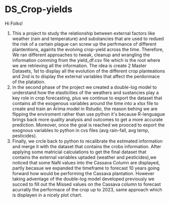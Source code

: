 # DS_Crop-yields
Hi Folks!

1) This a project to study the relationship between external factors like weather (rain and temperature) and  substancies that are used to redued the risk of a certain plague can screw up the perfrmance of different plantentions, againts the evolving crop-yield across the time. Therefore, We ran different approaches to tweak, cleanup and wrangling the information comming from the yield_df.csv file which is the root where we are retrieving all the information. The idea is create 2  Master Datasets, 1st to display all the evolution of the different crop planteations and 2nd is to display the external variables that affect the perdormace of the platation. 
2) In the second phase of the project we created a double-log model to understand how the elasticities of the weathers and sustancies play a key role in crop forecasting, plus we continue to  export the dataset that contains all the exogenous variables around the time into a xlsx file to create and train an Arima model in Rstudio, the reason behing we are flipping the enviroment rather than use python it's because R-lenguague brings back more quality analysis and outcomes to get a more accurate prediction. Moreover, once the goal is reached we prooced to export the exognous variables to python in cvs files (avg rain-fall, avg temp, pesticides).
3) Finally, we crcle back to python to recalibrate the estimated information and merge it with the dataset that contains the crobs information. After applying some matricial calculations to get the final dataset that contains the external variables uptaded (weather and pesticides),we noticed that some NaN values into the Cassava Column are displayed, partly becasue we expanded the timeframe to forecast 10 years going forward how would be performing the Cassava plantation. However taking adventage of the double-log  model developed previously we succed to fill out the Missed values on the Cassava column to forecast acurratly the performace of the crop up to 2023, same approach which is displayen in a nicely plot chart. 

